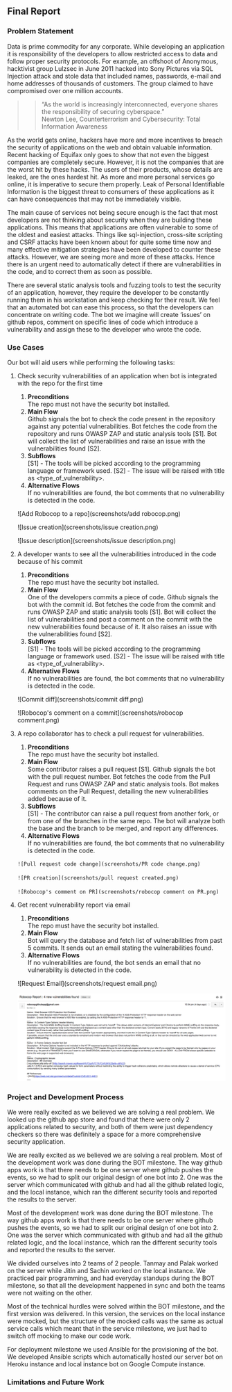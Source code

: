 ## Final Report

### Problem Statement
Data is prime commodity for any corporate. While developing an application it is responsibility of the developers to allow restricted access to data and follow proper security protocols. For example, an offshoot of Anonymous, hacktivist group Lulzsec in June 2011 hacked into Sony Pictures via SQL Injection attack and stole data that included names, passwords, e-mail and home addresses of thousands of customers. The group claimed to have compromised over one million accounts.

> >“As the world is increasingly interconnected, everyone shares the responsibility of securing cyberspace.”  
> > Newton Lee, Counterterrorism and Cybersecurity: Total Information Awareness

As the world gets online, hackers have more and more incentives to breach the security of applications on the web and obtain valuable information. Recent hacking of Equifax only goes to show that not even the biggest companies are completely secure. However, it is not the companies that are the worst hit by these hacks. The users of their products, whose details are leaked, are the ones hardest hit. As more and more personal services go online, it is imperative to secure them properly. Leak of Personal Identifiable Information is the biggest threat to consumers of these applications as it can have consequences that may not be immediately visible.

The main cause of services not being secure enough is the fact that most developers are not thinking about security when they are building these applications. This means that applications are often vulnerable to some of the oldest and easiest attacks. Things like sql-injection, cross-site scripting and CSRF attacks have been known about for quite some time now and many effective mitigation strategies have been developed to counter these attacks. However, we are seeing more and more of these attacks. Hence there is an urgent need to automatically detect if there are vulnerabilities in the code, and to correct them as soon as possible.

There are several static analysis tools and fuzzing tools to test the security of an application, however, they require the developer to be constantly running them in his workstation and keep checking for their result. We feel that an automated bot can ease this process, so that the developers can concentrate on writing code. The bot we imagine will create ‘issues’ on github repos, comment on specific lines of code which introduce a vulnerability and assign these to the developer who wrote the code.

### Use Cases

Our bot will aid users while performing the following tasks:

1. Check security vulnerabilities of an application when bot is integrated with the repo for the first time
    1. __Preconditions__  
    The repo must not have the security bot installed.
    2. __Main Flow__  
     Github signals the bot to check the code present in the repository against any potential vulnerabilities. Bot fetches the code from the repository and runs OWASP ZAP and static analysis tools [S1]. Bot will collect the list of vulnerabilities and raise an issue with the vulnerabilities found [S2].
    3. __Subflows__  
    [S1] - The tools will be picked according to the programming language or framework used.
    [S2] - The issue will be raised with title as <type_of_vulnerability>.
    4. __Alternative Flows__  
    If no vulnerabilities are found, the bot comments that no vulnerability is detected in the code.

    ![Add Robocop to a repo](screenshots/add robocop.png)

    ![Issue creation](screenshots/issue creation.png)

    ![Issue description](screenshots/issue description.png)

2. A developer wants to see all the vulnerabilities introduced in the code because of his commit
    1. __Preconditions__  
     The repo must have the security bot installed.
    2. __Main Flow__  
     One of the developers commits a piece of code. Github signals the bot with the commit id. Bot fetches the code from the commit and runs OWASP ZAP and static analysis tools [S1]. Bot will collect the list of vulnerabilities and post a comment on the commit with the new vulnerabilities found because of it. It also raises an issue with the vulnerabilities found [S2].
    3. __Subflows__  
     [S1] - The tools will be picked according to the programming language or framework used.
     [S2] - The issue will be raised with title as <type_of_vulnerability>.
    4. __Alternative Flows__  
     If no vulnerabilities are found, the bot comments that no vulnerability is detected in the code.

     ![Commit diff](screenshots/commit diff.png)

     ![Robocop's comment on a commit](screenshots/robocop comment.png)

3. A repo collaborator has to check a pull request for vulnerabilities.
      1. __Preconditions__  
       The repo must have the security bot installed.
      2. __Main Flow__  
       Some contributor raises a pull request [S1]. Github signals the bot with the pull request number. Bot fetches the code from the Pull Request and runs OWASP ZAP and static analysis tools. Bot makes comments on the Pull Request, detailing the new vulnerabilities added because of it.
      3. __Subflows__  
       [S1] - The contributor can raise a pull request from another fork, or from one of the branches in the same repo. The bot will analyze both the base and the branch to be merged, and report any differences.
      4. __Alternative Flows__  
       If no vulnerabilities are found, the bot comments that no vulnerability is detected in the code.

       ![Pull request code change](screenshots/PR code change.png)

       ![PR creation](screenshots/pull request created.png)

       ![Robocop's comment on PR](screenshots/robocop comment on PR.png)

4. Get recent vulnerability report via email
    1. __Preconditions__  
      The repo must have the security bot installed.
    2. __Main Flow__  
      Bot will query the database and fetch list of vulnerabilities from past 5 commits. It sends out an email stating the vulnerabilities found.
    3. __Alternative Flows__  
      If no vulnerabilities are found, the bot sends an email that no vulnerability is detected in the code.

      ![Request Email](screenshots/request email.png)

      ![Email](screenshots/email.png)

### Project and Development Process

We were really excited as we believed we are solving a real problem. We looked up the github app store and found that there were only 2 applications related to security, and both of them were just dependency checkers so there was definitely a space for a more comprehensive security application.

We are really excited as we believed we are solving a real problem. Most of the development work was done during the BOT milestone. The way github apps work is that there needs to be one server where github pushes the events, so we had to split our original design of one bot into 2. One was the server which communicated with github and had all the github related logic, and the local instance, which ran the different security tools and reported the results to the server.

Most of the development work was done during the BOT milestone. The way github apps work is that there needs to be one server where github pushes the events, so we had to split our original design of one bot into 2. One was the server which communicated with github and had all the github related logic, and the local instance, which ran the different security tools and reported the results to the server.

We divided ourselves into 2 teams of 2 people. Tanmay and Palak worked on the server while Jitin and Sachin worked on the local instance. We practiced pair programming, and had everyday standups during the BOT milestone, so that all the development happened in sync and both the teams were not waiting on the other.

Most of the technical hurdles were solved within the BOT milestone, and the first version was delivered. In this version, the services on the local instance were mocked, but the structure of the mocked calls was the same as actual service calls which meant that in the service milestone, we just had to switch off mocking to make our code work.

For deployment milestone we used Ansible for the provisioning of the bot. We developed Ansible scripts which automatically hosted our server bot on Heroku instance and local instance bot on Google Compute instance.  

### Limitations and Future Work
